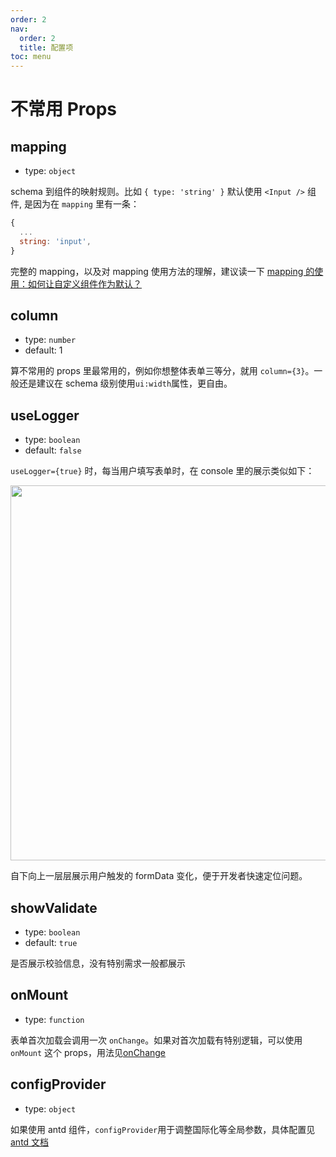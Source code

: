 ```yaml
---
order: 2
nav:
  order: 2
  title: 配置项
toc: menu
---
```


# 不常用 Props

## mapping

- type: `object`

schema 到组件的映射规则。比如 `{ type: 'string' }` 默认使用 `<Input />` 组件, 是因为在 `mapping` 里有一条：

```js
{
  ...
  string: 'input',
}
```

完整的 mapping，以及对 mapping 使用方法的理解，建议读一下 [mapping 的使用：如何让自定义组件作为默认？](/docs/guide/advanced/widget.md)

## column

- type: `number`
- default: 1

算不常用的 props 里最常用的，例如你想整体表单三等分，就用 `column={3}`。一般还是建议在 schema 级别使用`ui:width`属性，更自由。

## useLogger

- type: `boolean`
- default: `false`

`useLogger={true}` 时，每当用户填写表单时，在 console 里的展示类似如下：

<img src="https://img.alicdn.com/tfs/TB11rt_AbY1gK0jSZTEXXXDQVXa-1336-468.jpg" width="600" />

自下向上一层层展示用户触发的 formData 变化，便于开发者快速定位问题。

## showValidate

- type: `boolean`
- default: `true`

是否展示校验信息，没有特别需求一般都展示

## onMount

- type: `function`

表单首次加载会调用一次 `onChange`。如果对首次加载有特别逻辑，可以使用 `onMount` 这个 props，用法见[onChange](/config/props#onchange)

## configProvider

- type: `object`

如果使用 antd 组件，`configProvider`用于调整国际化等全局参数，具体配置见 [antd 文档](https://ant.design/components/config-provider/)
